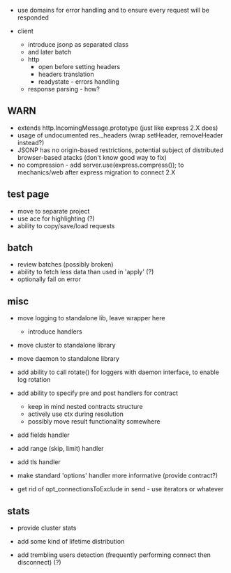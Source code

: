 * use domains for error handling and to ensure every request will be responded

* client
	* introduce jsonp as separated class
	* and later batch
	* http
		* open before setting headers
		* headers translation
		* readystate - errors handling
	* response parsing - how?

## WARN

* extends http.IncomingMessage.prototype (just like express 2.X does)
* usage of undocumented res._headers (wrap setHeader, removeHeader instead?)
* JSONP has no origin-based restrictions, potential subject of distributed browser-based atacks (don't know good way to fix)
* no compression - add server.use(express.compress()); to mechanics/web after express migration to connect 2.X

## test page

* move to separate project
* use ace for highlighting (?)
* ability to copy/save/load requests

## batch

* review batches (possibly broken)
* ability to fetch less data than used in 'apply' (?)
* optionally fail on error

## misc

* move logging to standalone lib, leave wrapper here
	* introduce handlers
* move cluster to standalone library
* move daemon to standalone library

* add ability to call rotate() for loggers with daemon interface, to enable log rotation

* add ability to specify pre and post handlers for contract
	* keep in mind nested contracts structure
	* actively use ctx during resolution
	* possibly move result functionality somewhere

* add fields handler
* add range (skip, limit) handler
* add tls handler

* make standard 'options' handler more informative (provide contract?)
* get rid of opt_connectionsToExclude in send - use iterators or whatever

## stats

* provide cluster stats

* add some kind of lifetime distribution
* add trembling users detection (frequently performing connect then disconnect) (?)
